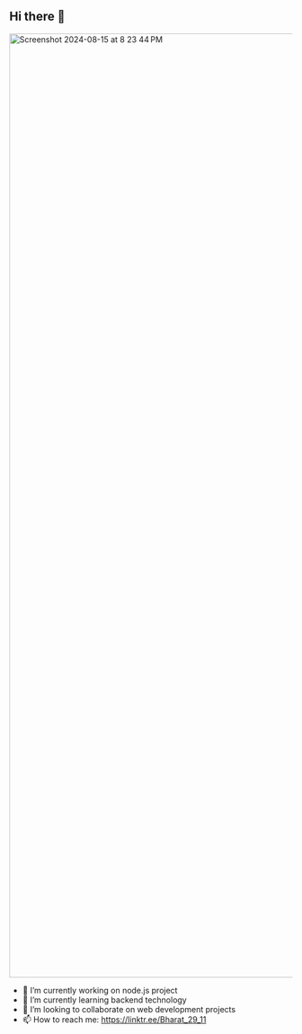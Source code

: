 ## Hi there 👋

<img width="1680" alt="Screenshot 2024-08-15 at 8 23 44 PM" src="https://github.com/user-attachments/assets/a5a0a76c-fa8b-4be6-b107-f08c522ed967">



- 🔭 I’m currently working on node.js project
- 🌱 I’m currently learning backend technology
- 👯 I’m looking to collaborate on web development projects
- 📫 How to reach me: https://linktr.ee/Bharat_29_11
